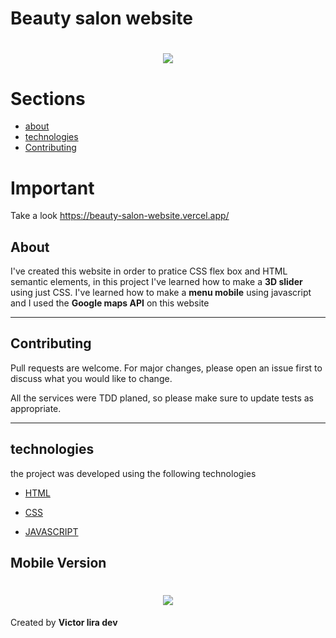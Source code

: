 # Beauty salon website
<h1 align="center" >
    <img src="https://ik.imagekit.io/mcvhbcq4zu/Animated_GIF-downsized_large_HGIKaQxa_.gif">
</h1>

# Sections
- [about](#-About)
- [technologies](#-technologies)
- [Contributing](#-Contributing)

# Important

Take a look https://beauty-salon-website.vercel.app/

## About
I've created this website in order to pratice CSS flex box and HTML semantic elements, in this project I've learned how to make a **3D slider** using just  CSS. I've learned how to make a **menu mobile** using javascript and I used the **Google maps API** on this website

---

## Contributing
Pull requests are welcome. For major changes, please open an issue first to discuss what you would like to change.

All the services were TDD planed, so please make sure to update tests as appropriate.

---
 
 ## technologies
the project was developed using the following technologies
- [HTML](https://developer.mozilla.org/en-US/docs/Web/HTML)
- [CSS](https://developer.mozilla.org/en-US/docs/Web/CSS)

- [JAVASCRIPT](https://www.javascript.com/)

## Mobile Version

<h1 align="center" >
    <img src="https://ik.imagekit.io/mcvhbcq4zu/Animated_GIF-downsized_large__2__XZ2JF_nwX.gif">
</h1>

Created by **Victor lira dev**
